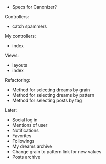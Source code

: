  * Specs for Canonizer?
 
Controllers:

 * catch spammers

My controllers:

 * index

Views:

 * layouts
 * index
 
Refactoring:

  * Method for selecting dreams by grain
  * Method for selecting dreams by pattern
  * Method for selecting posts by tag

Later:

 * Social log in
 * Mentions of user
 * Notifications
 * Favorites
 * Followings
 * My dreams archive
 * Change grain to pattern link for new values
 * Posts archive
